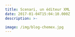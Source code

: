 ```yaml
---
title: Scenari, un éditeur XML
date: 2017-01-04T15:04:10.000Z
description: >-

image: /img/blog-chemex.jpg
---
```

